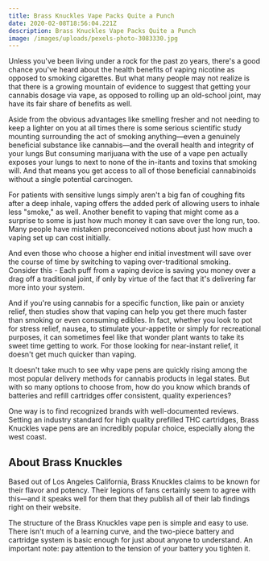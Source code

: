 ```yaml
---
title: Brass Knuckles Vape Packs Quite a Punch
date: 2020-02-08T18:56:04.221Z
description: Brass Knuckles Vape Packs Quite a Punch
image: /images/uploads/pexels-photo-3083330.jpg
---
```

Unless you've been living under a rock for the past zo years, there's a good chance you've heard about the health benefits of vaping nicotine as opposed to smoking cigarettes. But what many people may not realize is that there is a growing mountain of evidence to suggest that getting your cannabis dosage via vape, as opposed to rolling up an old-school joint, may have its fair share of benefits as well. 

Aside from the obvious advantages like smelling fresher and not needing to keep a lighter on you at all times there is some serious scientific study mounting surrounding the act of smoking anything—even a genuinely beneficial substance like cannabis—and the overall health and integrity of your lungs But consuming marijuana with the use of a vape pen actually exposes your lungs to next to none of the in-itants and toxins that smoking will. And that means you get access to all of those beneficial cannabinoids without a single potential carcinogen. 

For patients with sensitive lungs simply aren't a big fan of coughing fits after a deep inhale, vaping offers the added perk of allowing users to inhale less "smoke," as well. 
Another benefit to vaping that might come as a surprise to some is just how much money it can save over the long run, too. Many people have mistaken preconceived notions about just how much a vaping set up can cost initially.

And even those who choose a higher end initial investment will save over the course of time by switching to vaping over-traditional smoking. Consider this - Each puff from a vaping device is saving you money over a drag off a traditional joint, if only by virtue of the fact that it's delivering far more into your system. 

And if you're using cannabis for a specific function, like pain or anxiety relief, then studies show that vaping can help you get there much faster than smoking or even consuming edibles. In fact, whether you look to pot for stress relief, nausea, to stimulate your-appetite or simply for recreational purposes, it can sometimes feel like that wonder plant wants to take its sweet time getting to work. For those looking for near-instant relief, it doesn't get much quicker than vaping. 

It doesn't take much to see why vape pens are quickly rising among the most popular delivery methods for cannabis products in legal states. But with so many options to choose from, how do you know which brands of batteries and refill cartridges offer consistent, quality experiences?

One way is to find recognized brands with well-documented reviews. Setting an industry standard for high quality prefilled THC cartridges, Brass Knuckles vape pens are an incredibly popular choice, especially along the west coast. 


## About Brass Knuckles 

Based out of Los Angeles California, Brass Knuckles claims to be known for their flavor and potency. Their legions of fans certainly seem to agree with this—and it speaks well for them that they publish all of their lab findings right on their website. 

The structure of the Brass Knuckles vape pen is simple and easy to use. There isn't much of a learning curve, and the two-piece battery and cartridge system is basic enough for just about anyone to understand. An important note: pay attention to the tension of your battery you tighten it.

